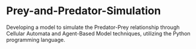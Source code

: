 # Prey-and-Predator-Simulation

Developing a model to simulate the Predator-Prey relationship through Cellular Automata and Agent-Based Model techniques, utilizing the Python programming language.
